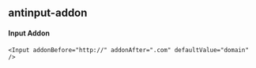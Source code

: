 ## antinput-addon
#### Input Addon

```
<Input addonBefore="http://" addonAfter=".com" defaultValue="domain" />
```
